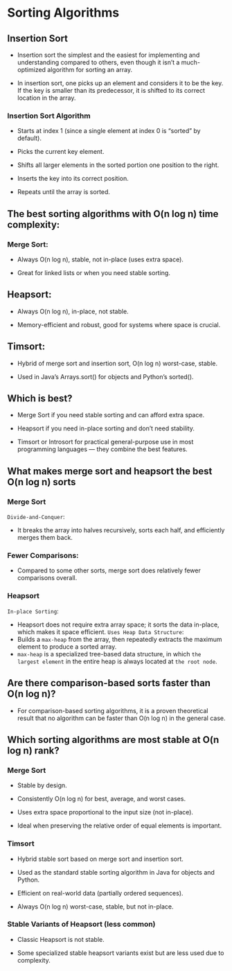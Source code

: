 # Sorting Algorithms
## Insertion Sort
* Insertion sort the simplest and the easiest for implementing and understanding compared to others, even though it isn’t a much-optimized algorithm for sorting an array. 
 
* In insertion sort, one picks up an element and considers it to be the key. 
  If the key is smaller than its predecessor, it is shifted to its correct location in the array.

### Insertion Sort Algorithm 
* Starts at index 1 (since a single element at index 0 is “sorted” by default).

* Picks the current key element.

* Shifts all larger elements in the sorted portion one position to the right.

* Inserts the key into its correct position.

* Repeats until the array is sorted.

## The best sorting algorithms with O(n log n) time complexity:

### Merge Sort: ##

* Always O(n log n), stable, not in-place (uses extra space).

* Great for linked lists or when you need stable sorting.

## Heapsort: ##

* Always O(n log n), in-place, not stable.

* Memory-efficient and robust, good for systems where space is crucial.

## Timsort: ##

* Hybrid of merge sort and insertion sort, O(n log n) worst-case, stable.

* Used in Java’s Arrays.sort() for objects and Python’s sorted().
  
## Which is best? ##

* Merge Sort if you need stable sorting and can afford extra space.

* Heapsort if you need in-place sorting and don’t need stability.

* Timsort or Introsort for practical general-purpose use in most programming languages
  — they combine the best features.




## What makes merge sort and heapsort the best O(n log n) sorts
### Merge Sort ##
`Divide-and-Conquer`: 
* It breaks the array into halves recursively, sorts each half, and efficiently merges them back.
### Fewer Comparisons: ##
* Compared to some other sorts, merge sort does relatively fewer comparisons overall.

### Heapsort ##
`In-place Sorting`: 
* Heapsort does not require extra array space; it sorts the data in-place, which makes it space efficient.
`Uses Heap Data Structure`:
* Builds a `max-heap` from the array, then repeatedly extracts the maximum element to produce a sorted array.
* `max-heap` is a specialized tree-based data structure, in which `the largest element` in the entire heap is always located at `the root node`. 
  
## Are there comparison-based sorts faster than O(n log n)?
* For comparison-based sorting algorithms, it is a proven theoretical result that
  no algorithm can be faster than O(n log n) in the general case.

## Which sorting algorithms are most stable at O(n log n) rank?
### Merge Sort

* Stable by design.

* Consistently O(n log n) for best, average, and worst cases.

* Uses extra space proportional to the input size (not in-place).

* Ideal when preserving the relative order of equal elements is important.

### Timsort

* Hybrid stable sort based on merge sort and insertion sort.

* Used as the standard stable sorting algorithm in Java for objects and Python.

* Efficient on real-world data (partially ordered sequences).

* Always O(n log n) worst-case, stable, but not in-place.

### Stable Variants of Heapsort (less common)

* Classic Heapsort is not stable.

* Some specialized stable heapsort variants exist but are less used due to complexity.
